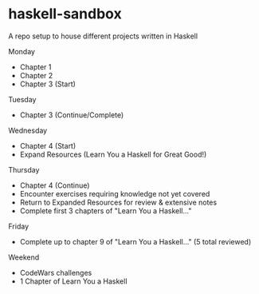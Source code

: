 # haskell-sandbox

A repo setup to house different projects written in Haskell

Monday
  * Chapter 1
  * Chapter 2
  * Chapter 3 (Start)

Tuesday
  * Chapter 3 (Continue/Complete)

Wednesday
  * Chapter 4 (Start)
  * Expand Resources (Learn You a Haskell for Great Good!)

Thursday
  * Chapter 4 (Continue)
  * Encounter exercises requiring knowledge not yet covered
  * Return to Expanded Resources for review & extensive notes
  * Complete first 3 chapters of "Learn You a Haskell..."

Friday
  * Complete up to chapter 9 of "Learn You a Haskell..." (5 total reviewed)

Weekend
  * CodeWars challenges
  * 1 Chapter of Learn You a Haskell
